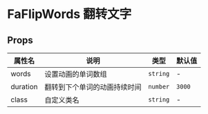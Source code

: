 # FaFlipWords 翻转文字 <Badge type="pro" text="专业版" /> <Badge text="v5.2.0" />

## Props

| 属性名   | 说明                         | 类型     | 默认值 |
| -------- | ---------------------------- | -------- | ------ |
| words    | 设置动画的单词数组           | `string` | -      |
| duration | 翻转到下个单词的动画持续时间 | `number` | `3000` |
| class    | 自定义类名                   | `string` | -      |

